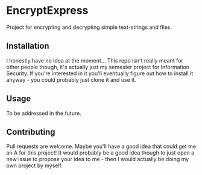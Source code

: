 # EncryptExpress
Project for encrypting and decrypting simple text-strings and files.

## Installation
I honestly have no idea at the moment... This repo isn't really meant for other people though, it's actually just my semester project for Information Security. If you're interested in it you'll eventually figure out how to install it anyway - you could probably just clone it and use it.

## Usage
To be addressed in the future.

## Contributing
Pull requests are welcome. Maybe you'll have a good idea that could get me an A for this project! It would probably be a good idea though to just open a new issue to propose your idea to me - then I would actually be doing my own project by myself.